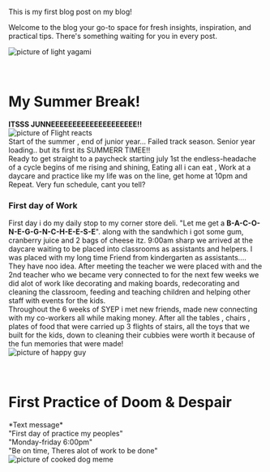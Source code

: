 This is my first blog post on my blog!

Welcome to the blog your go-to space for fresh insights, inspiration, and practical tips. There's something waiting for you in every post.


<img src="/blog/images/light.jpg" alt="picture of light yagami">

<br>
<br>
<br>
<h1>My Summer Break!</h1>
<b>ITSSS JUNNEEEEEEEEEEEEEEEEEEEE!!</b>
<br>
<img src="/blog/images/FlightReacts.webp" alt="picture of Flight reacts">
<br>
Start of the summer , end of junior year... Failed track season. Senior year loading.. but its first its SUMMERR TIMEE!!
<br>
Ready to get straight to a paycheck starting july 1st the endless-headache of a cycle begins of me rising and shining, Eating all i can eat , Work at a daycare and practice like my life was on the line, get home at 10pm and Repeat. Very fun schedule, cant you tell? 
<br>
<h3>First day of Work</h3>
First day i do my daily stop to my corner store deli. "Let me get a
<b>B-A-C-O-N-E-G-G-N-C-H-E-E-S-E</b>".
along with the sandwhich i got some gum, cranberry juice and 2 bags of cheese itz.
9:00am sharp we arrived at the daycare waiting to be placed into classrooms as assistants and helpers. I was placed with my long time Friend from kindergarten as assistants.... They have noo idea. After meeting the teacher we were placed with and the 2nd teacher who we became very connected to for the next few weeks we did alot of work like decorating and making boards, redecorating and cleaning the classroom, feeding and teaching children and helping other staff with events for the kids.
<br>
Throughout the 6 weeks of SYEP i met new friends, made new connecting with my co-workers all while making money. After all the tables , chairs , plates of food that were carried up 3 flights of stairs, all the toys that we built for the kids, down to cleaning their cubbies were worth it because of the fun memories that were made!
<br>
<img src="/blog/images/happyguy.png" alt="picture of happy guy">
<br>
<br>
<br>
<h1>First Practice of Doom & Despair</h1>
*Text message*
<br>
"First day of practice my peoples"
<br>
"Monday-friday 6:00pm"
<br>
"Be on time, Theres alot of work to be done"
<br>
<img src="/blog/images/cookeddog.webp" alt="picture of cooked dog meme">
